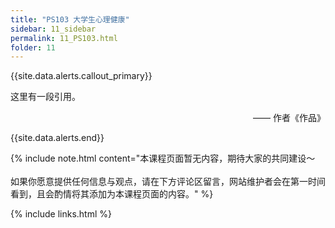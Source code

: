 ```yaml
---
title: "PS103 大学生心理健康"
sidebar: 11_sidebar
permalink: 11_PS103.html
folder: 11
---
```


{{site.data.alerts.callout_primary}}
<p>这里有一段引用。</p>
<p align="right">—— 作者《作品》</p>

{{site.data.alerts.end}}

{% include note.html content="本课程页面暂无内容，期待大家的共同建设～<br/><br/>如果你愿意提供任何信息与观点，请在下方评论区留言，网站维护者会在第一时间看到，且会酌情将其添加为本课程页面的内容。" %}

{% include links.html %}
